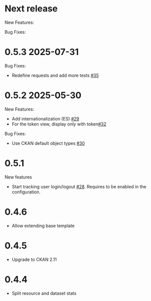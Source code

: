 # Next release

New Features:

Bug Fixes:

# 0.5.3 2025-07-31

Bug Fixes:
- Redefine requests and add more tests [#35](https://github.com/NorwegianRefugeeCouncil/ckanext-api-tracking/pull/35)

# 0.5.2 2025-05-30

New Features:
 - Add internationalization (ES) [#29](https://github.com/NorwegianRefugeeCouncil/ckanext-api-tracking/pull/29)
 - For the token view, display only with token[#32](https://github.com/NorwegianRefugeeCouncil/ckanext-api-tracking/pull/32)

Bug Fixes:
 - Use CKAN default object types [#30](https://github.com/NorwegianRefugeeCouncil/ckanext-api-tracking/pull/30)

# 0.5.1

New features

 - Start tracking user login/logout [#28](https://github.com/NorwegianRefugeeCouncil/ckanext-api-tracking/pull/28).
   Requires to be enabled in the configuration.

# 0.4.6
 - Allow extending base template

# 0.4.5
 - Upgrade to CKAN 2.11

# 0.4.4
 - Split resource and dataset stats
